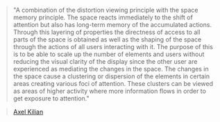 <!--
title: Self organizing spaces
date: 8 January 2005
tags: unfinished
-->

> "A combination of the distortion viewing principle with the space memory
> principle. The space reacts immediately to the shift of attention but also has
> long-term memory of the accumulated actions. Through this layering of
> properties the directness of access to all parts of the space is obtained as
> well as the shaping of the space through the actions of all users interacting
> with it. The purpose of this is to be able to scale up the number of elements
> and users without reducing the visual clarity of the display since the other
> user are experienced as mediating the changes in the space. The changes in the
> space cause a clustering or dispersion of the elements in certain areas
> creating various foci of attention. These clusters can be viewed as areas of
> higher activity where more information flows in order to get exposure to
> attention."

> [Axel Kilian][]

[Axel Kilian]: http://destech.mit.edu/akilian/newscreens/thesis2000/reactive/reactive2.html "Axel Kilian (MIT Design and Computation): Thesis 2000"
